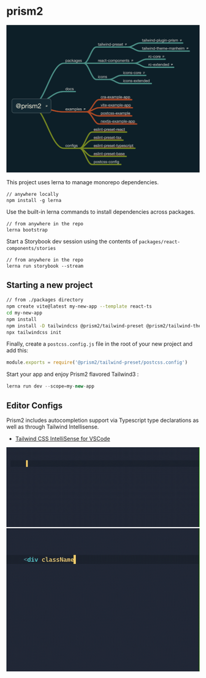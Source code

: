 # prism2

![Prism2 Package Map](./media/p2-package-map.png)





This project uses lerna to manage monorepo dependencies.

```
// anywhere locally
npm install -g lerna
```

Use the built-in lerna commands to install dependencies across packages.

```
// from anywhere in the repo
lerna bootstrap
```

Start a Storybook dev session using the contents of `packages/react-components/stories`

```
// from anywhere in the repo
lerna run storybook --stream
```

## Starting a new project

```sh
// from ./packages directory
npm create vite@latest my-new-app --template react-ts
cd my-new-app
npm install
npm install -D tailwindcss @prism2/tailwind-preset @prism2/tailwind-theme @prism2/tailwind-elements postcss
npx tailwindcss init
```

Finally, create a `postcss.config.js` file in the root of your new project and add this:

```js
module.exports = require('@prism2/tailwind-preset/postcss.config')
```

Start your app and enjoy Prism2 flavored Tailwind3  :

```js
lerna run dev --scope=my-new-app
```


## Editor Configs

Prism2 includes autocompletion support via Typescript type declarations as well as through Tailwind Intellisense.

- [Tailwind CSS IntelliSense for VSCode](https://marketplace.visualstudio.com/items?itemName=bradlc.vscode-tailwindcss)

![React Intellisense](./media/react-intellisense.gif)
![Classname Intellisense](./media/class-intellisense.gif)
